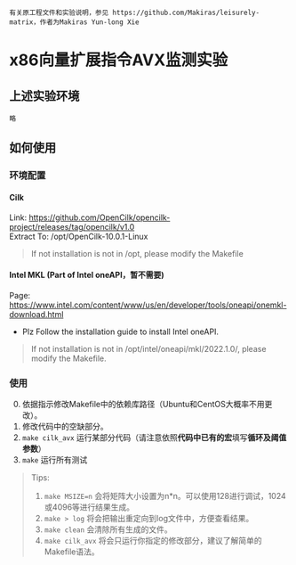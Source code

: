 ```
有关原工程文件和实验说明，参见 https://github.com/Makiras/leisurely-matrix，作者为Makiras Yun-long Xie
```

# x86向量扩展指令AVX监测实验

## 上述实验环境

```
略
```

## 如何使用

### 环境配置

#### Cilk

Link: https://github.com/OpenCilk/opencilk-project/releases/tag/opencilk/v1.0  
Extract To: /opt/OpenCilk-10.0.1-Linux

> If not installation is not in /opt, please modify the Makefile


#### Intel MKL (Part of Intel oneAPI，暂不需要)

Page: https://www.intel.com/content/www/us/en/developer/tools/oneapi/onemkl-download.html

- Plz Follow the installation guide to install Intel oneAPI.

> If not installation is not in /opt/intel/oneapi/mkl/2022.1.0/, please modify the Makefile.

### 使用

0. 依据指示修改Makefile中的依赖库路径（Ubuntu和CentOS大概率不用更改）。
1. 修改代码中的空缺部分。
2. `make cilk_avx` 运行某部分代码（请注意依照**代码中已有的宏**填写**循环及阈值参数**）
3. `make` 运行所有测试

> Tips:  
> 1. `make MSIZE=n` 会将矩阵大小设置为n*n。可以使用128进行调试，1024或4096等进行结果生成。
> 2. `make > log` 将会把输出重定向到log文件中，方便查看结果。
> 3. `make clean` 会清除所有生成的文件。
> 4. `make cilk_avx` 将会只运行你指定的修改部分，建议了解简单的Makefile语法。  

